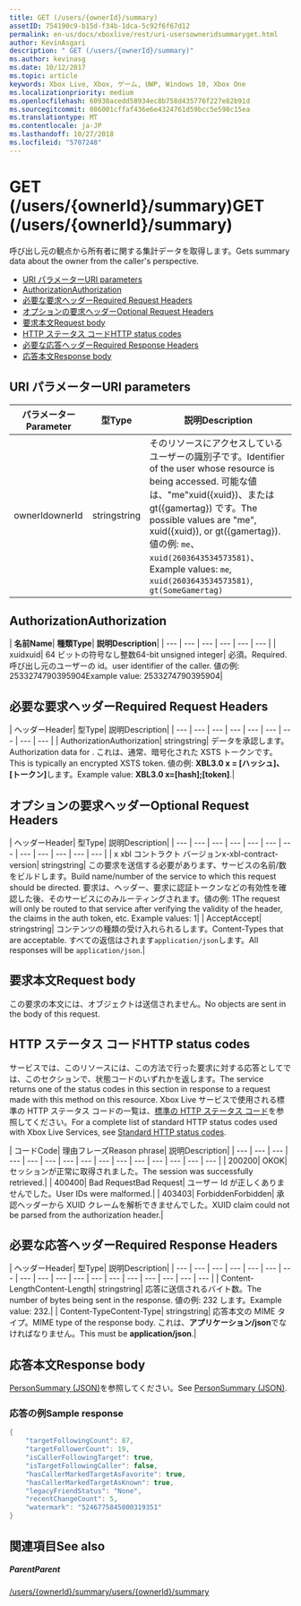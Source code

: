 ```yaml
---
title: GET (/users/{ownerId}/summary)
assetID: 754190c9-b15d-f34b-1dca-5c92f6f67d12
permalink: en-us/docs/xboxlive/rest/uri-usersowneridsummaryget.html
author: KevinAsgari
description: " GET (/users/{ownerId}/summary)"
ms.author: kevinasg
ms.date: 10/12/2017
ms.topic: article
keywords: Xbox Live, Xbox, ゲーム, UWP, Windows 10, Xbox One
ms.localizationpriority: medium
ms.openlocfilehash: 60938acedd58934ec8b758d435776f227e82b91d
ms.sourcegitcommit: 086001cffaf436e6e4324761d59bcc5e598c15ea
ms.translationtype: MT
ms.contentlocale: ja-JP
ms.lasthandoff: 10/27/2018
ms.locfileid: "5707248"
---
```

# <a name="get-usersowneridsummary"></a><span data-ttu-id="5d90b-104">GET (/users/{ownerId}/summary)</span><span class="sxs-lookup"><span data-stu-id="5d90b-104">GET (/users/{ownerId}/summary)</span></span>
<span data-ttu-id="5d90b-105">呼び出し元の観点から所有者に関する集計データを取得します。</span><span class="sxs-lookup"><span data-stu-id="5d90b-105">Gets summary data about the owner from the caller's perspective.</span></span>

  * [<span data-ttu-id="5d90b-106">URI パラメーター</span><span class="sxs-lookup"><span data-stu-id="5d90b-106">URI parameters</span></span>](#ID4EQ)
  * [<span data-ttu-id="5d90b-107">Authorization</span><span class="sxs-lookup"><span data-stu-id="5d90b-107">Authorization</span></span>](#ID4E2)
  * [<span data-ttu-id="5d90b-108">必要な要求ヘッダー</span><span class="sxs-lookup"><span data-stu-id="5d90b-108">Required Request Headers</span></span>](#ID4EBC)
  * [<span data-ttu-id="5d90b-109">オプションの要求ヘッダー</span><span class="sxs-lookup"><span data-stu-id="5d90b-109">Optional Request Headers</span></span>](#ID4EHD)
  * [<span data-ttu-id="5d90b-110">要求本文</span><span class="sxs-lookup"><span data-stu-id="5d90b-110">Request body</span></span>](#ID4EXE)
  * [<span data-ttu-id="5d90b-111">HTTP ステータス コード</span><span class="sxs-lookup"><span data-stu-id="5d90b-111">HTTP status codes</span></span>](#ID4ECF)
  * [<span data-ttu-id="5d90b-112">必要な応答ヘッダー</span><span class="sxs-lookup"><span data-stu-id="5d90b-112">Required Response Headers</span></span>](#ID4EZG)
  * [<span data-ttu-id="5d90b-113">応答本文</span><span class="sxs-lookup"><span data-stu-id="5d90b-113">Response body</span></span>](#ID4EGAAC)

<a id="ID4EQ"></a>


## <a name="uri-parameters"></a><span data-ttu-id="5d90b-114">URI パラメーター</span><span class="sxs-lookup"><span data-stu-id="5d90b-114">URI parameters</span></span>

| <span data-ttu-id="5d90b-115">パラメーター</span><span class="sxs-lookup"><span data-stu-id="5d90b-115">Parameter</span></span>| <span data-ttu-id="5d90b-116">型</span><span class="sxs-lookup"><span data-stu-id="5d90b-116">Type</span></span>| <span data-ttu-id="5d90b-117">説明</span><span class="sxs-lookup"><span data-stu-id="5d90b-117">Description</span></span>|
| --- | --- | --- |
| <span data-ttu-id="5d90b-118">ownerId</span><span class="sxs-lookup"><span data-stu-id="5d90b-118">ownerId</span></span>| <span data-ttu-id="5d90b-119">string</span><span class="sxs-lookup"><span data-stu-id="5d90b-119">string</span></span>| <span data-ttu-id="5d90b-120">そのリソースにアクセスしているユーザーの識別子です。</span><span class="sxs-lookup"><span data-stu-id="5d90b-120">Identifier of the user whose resource is being accessed.</span></span> <span data-ttu-id="5d90b-121">可能な値は、"me"xuid({xuid})、または gt({gamertag}) です。</span><span class="sxs-lookup"><span data-stu-id="5d90b-121">The possible values are "me", xuid({xuid}), or gt({gamertag}).</span></span> <span data-ttu-id="5d90b-122">値の例: <code>me</code>、 <code>xuid(2603643534573581)</code>、</span><span class="sxs-lookup"><span data-stu-id="5d90b-122">Example values: <code>me</code>, <code>xuid(2603643534573581)</code>,</span></span> <code>gt(SomeGamertag)</code>|

<a id="ID4E2"></a>


## <a name="authorization"></a><span data-ttu-id="5d90b-123">Authorization</span><span class="sxs-lookup"><span data-stu-id="5d90b-123">Authorization</span></span>

| <b><span data-ttu-id="5d90b-124">名前</span><span class="sxs-lookup"><span data-stu-id="5d90b-124">Name</span></span></b>| <b><span data-ttu-id="5d90b-125">種類</span><span class="sxs-lookup"><span data-stu-id="5d90b-125">Type</span></span></b>| <b><span data-ttu-id="5d90b-126">説明</span><span class="sxs-lookup"><span data-stu-id="5d90b-126">Description</span></span></b>|
| --- | --- | --- | --- | --- | --- |
| <span data-ttu-id="5d90b-127">xuid</span><span class="sxs-lookup"><span data-stu-id="5d90b-127">xuid</span></span>| <span data-ttu-id="5d90b-128">64 ビットの符号なし整数</span><span class="sxs-lookup"><span data-stu-id="5d90b-128">64-bit unsigned integer</span></span>| <span data-ttu-id="5d90b-129">必須。</span><span class="sxs-lookup"><span data-stu-id="5d90b-129">Required.</span></span> <span data-ttu-id="5d90b-130">呼び出し元のユーザーの id。</span><span class="sxs-lookup"><span data-stu-id="5d90b-130">user identifier of the caller.</span></span> <span data-ttu-id="5d90b-131">値の例: 2533274790395904</span><span class="sxs-lookup"><span data-stu-id="5d90b-131">Example value: 2533274790395904</span></span>|

<a id="ID4EBC"></a>


## <a name="required-request-headers"></a><span data-ttu-id="5d90b-132">必要な要求ヘッダー</span><span class="sxs-lookup"><span data-stu-id="5d90b-132">Required Request Headers</span></span>

| <span data-ttu-id="5d90b-133">ヘッダー</span><span class="sxs-lookup"><span data-stu-id="5d90b-133">Header</span></span>| <span data-ttu-id="5d90b-134">型</span><span class="sxs-lookup"><span data-stu-id="5d90b-134">Type</span></span>| <span data-ttu-id="5d90b-135">説明</span><span class="sxs-lookup"><span data-stu-id="5d90b-135">Description</span></span>|
| --- | --- | --- | --- | --- | --- | --- | --- | --- |
| <span data-ttu-id="5d90b-136">Authorization</span><span class="sxs-lookup"><span data-stu-id="5d90b-136">Authorization</span></span>| <span data-ttu-id="5d90b-137">string</span><span class="sxs-lookup"><span data-stu-id="5d90b-137">string</span></span>| <span data-ttu-id="5d90b-138">データを承認します。</span><span class="sxs-lookup"><span data-stu-id="5d90b-138">Authorization data for .</span></span> <span data-ttu-id="5d90b-139">これは、通常、暗号化された XSTS トークンです。</span><span class="sxs-lookup"><span data-stu-id="5d90b-139">This is typically an encrypted XSTS token.</span></span> <span data-ttu-id="5d90b-140">値の例: <b>XBL3.0 x = [ハッシュ]、[トークン]</b>します。</span><span class="sxs-lookup"><span data-stu-id="5d90b-140">Example value: <b>XBL3.0 x=[hash];[token]</b>.</span></span>|

<a id="ID4EHD"></a>


## <a name="optional-request-headers"></a><span data-ttu-id="5d90b-141">オプションの要求ヘッダー</span><span class="sxs-lookup"><span data-stu-id="5d90b-141">Optional Request Headers</span></span>

| <span data-ttu-id="5d90b-142">ヘッダー</span><span class="sxs-lookup"><span data-stu-id="5d90b-142">Header</span></span>| <span data-ttu-id="5d90b-143">型</span><span class="sxs-lookup"><span data-stu-id="5d90b-143">Type</span></span>| <span data-ttu-id="5d90b-144">説明</span><span class="sxs-lookup"><span data-stu-id="5d90b-144">Description</span></span>|
| --- | --- | --- | --- | --- | --- | --- | --- | --- | --- | --- | --- |
| <span data-ttu-id="5d90b-145">x xbl コントラクト バージョン</span><span class="sxs-lookup"><span data-stu-id="5d90b-145">x-xbl-contract-version</span></span>| <span data-ttu-id="5d90b-146">string</span><span class="sxs-lookup"><span data-stu-id="5d90b-146">string</span></span>| <span data-ttu-id="5d90b-147">この要求を送信する必要があります、サービスの名前/数をビルドします。</span><span class="sxs-lookup"><span data-stu-id="5d90b-147">Build name/number of the service to which this request should be directed.</span></span> <span data-ttu-id="5d90b-148">要求は、ヘッダー、要求に認証トークンなどの有効性を確認した後、そのサービスにのみルーティングされます。値の例: 1</span><span class="sxs-lookup"><span data-stu-id="5d90b-148">The request will only be routed to that service after verifying the validity of the header, the claims in the auth token, etc. Example values: 1</span></span>|
| <span data-ttu-id="5d90b-149">Accept</span><span class="sxs-lookup"><span data-stu-id="5d90b-149">Accept</span></span>| <span data-ttu-id="5d90b-150">string</span><span class="sxs-lookup"><span data-stu-id="5d90b-150">string</span></span>| <span data-ttu-id="5d90b-151">コンテンツの種類の受け入れられるします。</span><span class="sxs-lookup"><span data-stu-id="5d90b-151">Content-Types that are acceptable.</span></span> <span data-ttu-id="5d90b-152">すべての返信はされます<code>application/json</code>します。</span><span class="sxs-lookup"><span data-stu-id="5d90b-152">All responses will be <code>application/json</code>.</span></span>|

<a id="ID4EXE"></a>


## <a name="request-body"></a><span data-ttu-id="5d90b-153">要求本文</span><span class="sxs-lookup"><span data-stu-id="5d90b-153">Request body</span></span>

<span data-ttu-id="5d90b-154">この要求の本文には、オブジェクトは送信されません。</span><span class="sxs-lookup"><span data-stu-id="5d90b-154">No objects are sent in the body of this request.</span></span>

<a id="ID4ECF"></a>


## <a name="http-status-codes"></a><span data-ttu-id="5d90b-155">HTTP ステータス コード</span><span class="sxs-lookup"><span data-stu-id="5d90b-155">HTTP status codes</span></span>

<span data-ttu-id="5d90b-156">サービスでは、このリソースには、この方法で行った要求に対する応答としてでは、このセクションで、状態コードのいずれかを返します。</span><span class="sxs-lookup"><span data-stu-id="5d90b-156">The service returns one of the status codes in this section in response to a request made with this method on this resource.</span></span> <span data-ttu-id="5d90b-157">Xbox Live サービスで使用される標準の HTTP ステータス コードの一覧は、[標準の HTTP ステータス コード](../../additional/httpstatuscodes.md)を参照してください。</span><span class="sxs-lookup"><span data-stu-id="5d90b-157">For a complete list of standard HTTP status codes used with Xbox Live Services, see [Standard HTTP status codes](../../additional/httpstatuscodes.md).</span></span>

| <span data-ttu-id="5d90b-158">コード</span><span class="sxs-lookup"><span data-stu-id="5d90b-158">Code</span></span>| <span data-ttu-id="5d90b-159">理由フレーズ</span><span class="sxs-lookup"><span data-stu-id="5d90b-159">Reason phrase</span></span>| <span data-ttu-id="5d90b-160">説明</span><span class="sxs-lookup"><span data-stu-id="5d90b-160">Description</span></span>|
| --- | --- | --- | --- | --- | --- | --- | --- | --- | --- | --- | --- | --- | --- | --- |
| <span data-ttu-id="5d90b-161">200</span><span class="sxs-lookup"><span data-stu-id="5d90b-161">200</span></span>| <span data-ttu-id="5d90b-162">OK</span><span class="sxs-lookup"><span data-stu-id="5d90b-162">OK</span></span>| <span data-ttu-id="5d90b-163">セッションが正常に取得されました。</span><span class="sxs-lookup"><span data-stu-id="5d90b-163">The session was successfully retrieved.</span></span>|
| <span data-ttu-id="5d90b-164">400</span><span class="sxs-lookup"><span data-stu-id="5d90b-164">400</span></span>| <span data-ttu-id="5d90b-165">Bad Request</span><span class="sxs-lookup"><span data-stu-id="5d90b-165">Bad Request</span></span>| <span data-ttu-id="5d90b-166">ユーザー Id が正しくありませんでした。</span><span class="sxs-lookup"><span data-stu-id="5d90b-166">User IDs were malformed.</span></span>|
| <span data-ttu-id="5d90b-167">403</span><span class="sxs-lookup"><span data-stu-id="5d90b-167">403</span></span>| <span data-ttu-id="5d90b-168">Forbidden</span><span class="sxs-lookup"><span data-stu-id="5d90b-168">Forbidden</span></span>| <span data-ttu-id="5d90b-169">承認ヘッダーから XUID クレームを解析できませんでした。</span><span class="sxs-lookup"><span data-stu-id="5d90b-169">XUID claim could not be parsed from the authorization header.</span></span>|

<a id="ID4EZG"></a>


## <a name="required-response-headers"></a><span data-ttu-id="5d90b-170">必要な応答ヘッダー</span><span class="sxs-lookup"><span data-stu-id="5d90b-170">Required Response Headers</span></span>

| <span data-ttu-id="5d90b-171">ヘッダー</span><span class="sxs-lookup"><span data-stu-id="5d90b-171">Header</span></span>| <span data-ttu-id="5d90b-172">型</span><span class="sxs-lookup"><span data-stu-id="5d90b-172">Type</span></span>| <span data-ttu-id="5d90b-173">説明</span><span class="sxs-lookup"><span data-stu-id="5d90b-173">Description</span></span>|
| --- | --- | --- | --- | --- | --- | --- | --- | --- | --- | --- | --- | --- | --- | --- | --- | --- | --- |
| <span data-ttu-id="5d90b-174">Content-Length</span><span class="sxs-lookup"><span data-stu-id="5d90b-174">Content-Length</span></span>| <span data-ttu-id="5d90b-175">string</span><span class="sxs-lookup"><span data-stu-id="5d90b-175">string</span></span>| <span data-ttu-id="5d90b-176">応答に送信されるバイト数。</span><span class="sxs-lookup"><span data-stu-id="5d90b-176">The number of bytes being sent in the response.</span></span> <span data-ttu-id="5d90b-177">値の例: 232 します。</span><span class="sxs-lookup"><span data-stu-id="5d90b-177">Example value: 232.</span></span>|
| <span data-ttu-id="5d90b-178">Content-Type</span><span class="sxs-lookup"><span data-stu-id="5d90b-178">Content-Type</span></span>| <span data-ttu-id="5d90b-179">string</span><span class="sxs-lookup"><span data-stu-id="5d90b-179">string</span></span>| <span data-ttu-id="5d90b-180">応答本文の MIME タイプ。</span><span class="sxs-lookup"><span data-stu-id="5d90b-180">MIME type of the response body.</span></span> <span data-ttu-id="5d90b-181">これは、<b>アプリケーション/json</b>でなければなりません。</span><span class="sxs-lookup"><span data-stu-id="5d90b-181">This must be <b>application/json</b>.</span></span>|

<a id="ID4EGAAC"></a>


## <a name="response-body"></a><span data-ttu-id="5d90b-182">応答本文</span><span class="sxs-lookup"><span data-stu-id="5d90b-182">Response body</span></span>

<span data-ttu-id="5d90b-183">[PersonSummary (JSON)](../../json/json-personsummary.md)を参照してください。</span><span class="sxs-lookup"><span data-stu-id="5d90b-183">See [PersonSummary (JSON)](../../json/json-personsummary.md).</span></span>

<a id="ID4ESAAC"></a>


### <a name="sample-response"></a><span data-ttu-id="5d90b-184">応答の例</span><span class="sxs-lookup"><span data-stu-id="5d90b-184">Sample response</span></span>


```cpp
{
    "targetFollowingCount": 87,
    "targetFollowerCount": 19,
    "isCallerFollowingTarget": true,
    "isTargetFollowingCaller": false,
    "hasCallerMarkedTargetAsFavorite": true,
    "hasCallerMarkedTargetAsKnown": true,
    "legacyFriendStatus": "None",
    "recentChangeCount": 5,
    "watermark": "5246775845000319351"
}

```


<a id="ID4E3AAC"></a>


## <a name="see-also"></a><span data-ttu-id="5d90b-185">関連項目</span><span class="sxs-lookup"><span data-stu-id="5d90b-185">See also</span></span>

<a id="ID4E5AAC"></a>


##### <a name="parent"></a><span data-ttu-id="5d90b-186">Parent</span><span class="sxs-lookup"><span data-stu-id="5d90b-186">Parent</span></span>

[<span data-ttu-id="5d90b-187">/users/{ownerId}/summary</span><span class="sxs-lookup"><span data-stu-id="5d90b-187">/users/{ownerId}/summary</span></span>](uri-usersowneridsummary.md)

